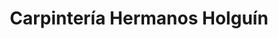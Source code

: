 ---
title: "Carpintería Hermanos Holguín"
url: /jimenez-chihahua/carpinteria-hermanos-holguin/
shop: muebles
---